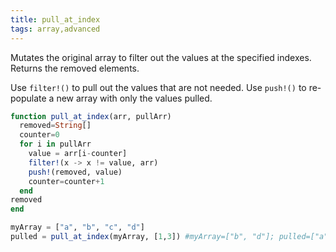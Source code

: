 ```yaml
---
title: pull_at_index
tags: array,advanced
---
```

Mutates the original array to filter out the values at the specified indexes. Returns the removed elements.

Use `filter!()` to pull out the values that are not needed. Use `push!()` to re-populate a new array with only the values pulled.

```jl
function pull_at_index(arr, pullArr)
  removed=String[]
  counter=0
  for i in pullArr
    value = arr[i-counter]
    filter!(x -> x != value, arr)
    push!(removed, value)
    counter=counter+1
  end
removed
end
```

```jl
myArray = ["a", "b", "c", "d"]
pulled = pull_at_index(myArray, [1,3]) #myArray=["b", "d"]; pulled=["a", "c"]
```

